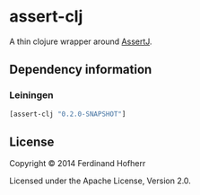 # assert-clj

A thin clojure wrapper around
[AssertJ](http://joel-costigliola.github.io/assertj/).

## Dependency information

### Leiningen

```clojure
[assert-clj "0.2.0-SNAPSHOT"]
```

## License

Copyright © 2014 Ferdinand Hofherr

Licensed under the Apache License, Version 2.0.

